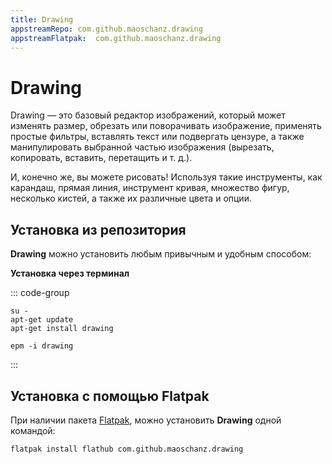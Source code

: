 ```yaml
---
title: Drawing
appstreamRepo: com.github.maoschanz.drawing
appstreamFlatpak:  com.github.maoschanz.drawing
---
```


# Drawing

Drawing — это базовый редактор изображений, который может изменять размер, обрезать или поворачивать изображение, применять простые фильтры, вставлять текст или подвергать цензуре, а также манипулировать выбранной частью изображения (вырезать, копировать, вставить, перетащить и т. д.).

И, конечно же, вы можете рисовать! Используя такие инструменты, как карандаш, прямая линия, инструмент кривая, множество фигур, несколько кистей, а также их различные цвета и опции.

## Установка из репозитория

**Drawing** можно установить любым привычным и удобным способом:

<!--@include: ./parts/install/software-repo.md-->

**Установка через терминал**

::: code-group

```shell[apt-get]
su -
apt-get update
apt-get install drawing
```
```shell[epm]
epm -i drawing
```
:::

## Установка c помощью Flatpak

При наличии пакета [Flatpak](/flatpak), можно установить **Drawing** одной командой:

```shell
flatpak install flathub com.github.maoschanz.drawing
```

<!--@include: ./parts/install/software-flatpak.md-->
